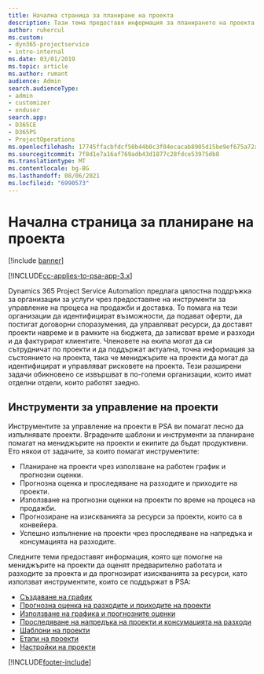 ```yaml
---
title: Начална страница за планиране на проекта
description: Тази тема предоставя информация за планирането на проекта.
author: ruhercul
ms.custom:
- dyn365-projectservice
- intro-internal
ms.date: 03/01/2019
ms.topic: article
ms.author: rumant
audience: Admin
search.audienceType:
- admin
- customizer
- enduser
search.app:
- D365CE
- D365PS
- ProjectOperations
ms.openlocfilehash: 17745ffacbfdcf50b44b0c3f04ecacab8905d15be9ef675a72ae47a858cb9abe
ms.sourcegitcommit: 7f8d1e7a16af769adb43d1877c28fdce53975db8
ms.translationtype: MT
ms.contentlocale: bg-BG
ms.lasthandoff: 08/06/2021
ms.locfileid: "6990573"
---
```

# <a name="project-planning-home-page"></a>Начална страница за планиране на проекта

[!include [banner](../includes/psa-now-project-operations.md)]

[!INCLUDE[cc-applies-to-psa-app-3.x](../includes/cc-applies-to-psa-app-3x.md)]

Dynamics 365 Project Service Automation предлага цялостна поддръжка за организации за услуги чрез предоставяне на инструменти за управление на процеса на продажби и доставка. То помага на тези организации да идентифицират възможности, да подават оферти, да постигат договорни споразумения, да управляват ресурси, да доставят проекти навреме и в рамките на бюджета, да записват време и разходи и да фактурират клиентите. Членовете на екипа могат да си сътрудничат по проекти и да поддържат актуална, точна информация за състоянието на проекта, така че мениджърите на проекти да могат да идентифицират и управляват рисковете на проекта. Тези разширени задачи обикновено се извършват в по-големи организации, които имат отделни отдели, които работят заедно.

## <a name="project-management-tools"></a>Инструменти за управление на проекти

Инструментите за управление на проекти в PSA ви помагат лесно да изпълнявате проекти. Вградените шаблони и инструменти за планиране помагат на мениджърите на проекти и екипите да бъдат продуктивни. Ето някои от задачите, за които помагат инструментите:

- Планиране на проекти чрез използване на работен график и прогнозни оценки.
- Прогнозна оценка и проследяване на разходите и приходите на проекти.
- Използване на прогнозни оценки на проекти по време на процеса на продажби.
- Прогнозиране на изискванията за ресурси за проекти, които са в конвейера.
- Успешно изпълнение на проекти чрез проследяване на напредъка и консумацията на разходите.

Следните теми предоставят информация, която ще помогне на мениджърите на проекти да оценят предварително работата и разходите за проекта и да прогнозират изискванията за ресурси, като използват инструментите, които се поддържат в PSA:

- [Създаване на график](project-creating.md)
- [Прогнозна оценка на разходите и приходите на проекти](project-estimating.md)
- [Използване на графика и прогнозните оценки](project-leveraging.md)
- [Проследяване на напредъка на проекти и консумацията на разходи](project-tracking.md)
- [Шаблони на проекти](project-templates.md)
- [Етапи на проекти](project-stages.md)
- [Настройки на проекти](project-settings.md)


[!INCLUDE[footer-include](../includes/footer-banner.md)]
